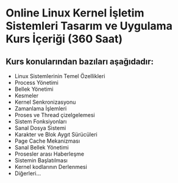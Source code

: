 # Online Linux Kernel İşletim Sistemleri Tasarım ve Uygulama Kurs İçeriği (360 Saat)


## Kurs konularından bazıları aşağıdadır:
+ Linux Sistemlerinin Temel Özellikleri
+ Process Yönetimi
+ Bellek Yönetimi
+ Kesmeler
+ Kernel Senkronizasyonu
+ Zamanlama İşlemleri
+ Proses ve Thread çizelgelemesi
+ Sistem Fonksiyonları
+ Sanal Dosya Sistemi
+ Karakter ve Blok Aygıt Sürücüleri
+ Page Cache Mekanizması
+ Sanal Bellek Yönetimi
+ Prosesler arası Haberleşme
+ Sistemin Başlatılması
+ Kernel kodlarının Derlenmesi
+ Diğerleri…
